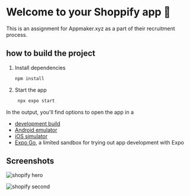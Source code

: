 # Welcome to your Shoppify app 👋

This is an assignment for Appmaker.xyz as a part of their recruitment process.


## how to build the project

1. Install dependencies

   ```bash
   npm install
   ```

2. Start the app

   ```bash
    npx expo start
   ```

In the output, you'll find options to open the app in a

- [development build](https://docs.expo.dev/develop/development-builds/introduction/)
- [Android emulator](https://docs.expo.dev/workflow/android-studio-emulator/)
- [iOS simulator](https://docs.expo.dev/workflow/ios-simulator/)
- [Expo Go](https://expo.dev/go), a limited sandbox for trying out app development with Expo

## Screenshots


![shopify hero](https://github.com/Alexmathai2001/shoppify/assets/69806852/f8e4e83b-92e0-46a0-8076-4835a9d49f89)

![shopify second](https://github.com/Alexmathai2001/shoppify/assets/69806852/eed6294f-d67c-4dd0-8c29-a2d3008f5aa7)
